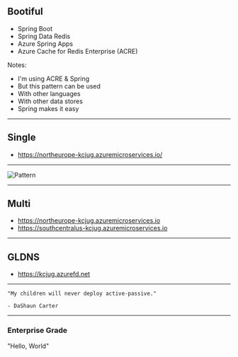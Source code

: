 ## Bootiful

- Spring Boot
- Spring Data Redis
- Azure Spring Apps
- Azure Cache for Redis Enterprise (ACRE)

Notes:
- I'm using ACRE & Spring
- But this pattern can be used
- With other languages
- With other data stores
- Spring makes it easy

---

## Single

- https://northeurope-kcjug.azuremicroservices.io/

---

![Pattern](images/whynot5.png)

---

## Multi

- https://northeurope-kcjug.azuremicroservices.io
- https://southcentralus-kcjug.azuremicroservices.io

---

## GLDNS

- https://kcjug.azurefd.net

---

```
"My children will never deploy active-passive."

- DaShaun Carter
```

---

### Enterprise Grade

"Hello, World"
